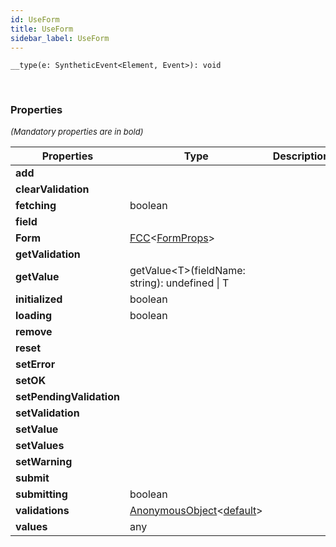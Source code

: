 ```yaml
---
id: UseForm
title: UseForm
sidebar_label: UseForm
---
```


```tsx
__type(e: SyntheticEvent<Element, Event>): void
```
<br/>



### Properties

<font size="2"><i>(Mandatory properties are in bold)</i></font>

| Properties | Type | Description |
| --------- | ---- | ----------- |
| **add** |  |  |
| **clearValidation** |  |  |
| **fetching** | boolean |  |
| **field** |  |  |
| **Form** | [FCC](/framework-api/types/FCC.md)<[FormProps](/framework-api/types/FormProps.md)\> |  |
| **getValidation** |  |  |
| **getValue** | getValue<T\>(fieldName: string): undefined \| T |  |
| **initialized** | boolean |  |
| **loading** | boolean |  |
| **remove** |  |  |
| **reset** |  |  |
| **setError** |  |  |
| **setOK** |  |  |
| **setPendingValidation** |  |  |
| **setValidation** |  |  |
| **setValue** |  |  |
| **setValues** |  |  |
| **setWarning** |  |  |
| **submit** |  |  |
| **submitting** | boolean |  |
| **validations** | [AnonymousObject](/framework-api/interfaces/AnonymousObject.md)<[default](/framework-api/classes/FieldValidation.md)\> |  |
| **values** | any |  |
